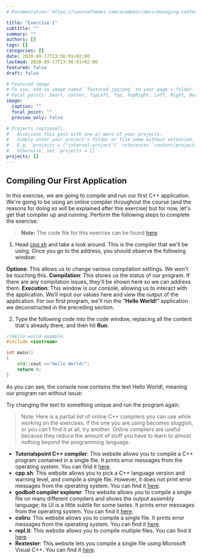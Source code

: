 ```yaml
---
# Documentation: https://sourcethemes.com/academic/docs/managing-content/

title: "Exercise 1"
subtitle: ""
summary: ""
authors: []
tags: []
categories: []
date: 2020-09-17T13:56:01+02:00
lastmod: 2020-09-17T13:56:01+02:00
featured: false
draft: false

# Featured image
# To use, add an image named `featured.jpg/png` to your page's folder.
# Focal points: Smart, Center, TopLeft, Top, TopRight, Left, Right, BottomLeft, Bottom, BottomRight.
image:
  caption: ""
  focal_point: ""
  preview_only: false

# Projects (optional).
#   Associate this post with one or more of your projects.
#   Simply enter your project's folder or file name without extension.
#   E.g. `projects = ["internal-project"]` references `content/project/deep-learning/index.md`.
#   Otherwise, set `projects = []`.
projects: []
---
```


## Compiling Our First Application

In this exercise, we are going to compile and run our first C++ application. We're going to be using an online compiler throughout the course (and the reasons for doing so will be explained after this exercise) but for now, let's get that compiler up and running. Perform the following steps to complete the exercise:

> **Note:** The code file for this exercise can be found [here](Link).

1. Head [cpp.sh](http://cpp.sh/) and take a look around. This is the compiler that we'll be using. Once you go to the address, you should observe the following window:

**Options**: This allows us to change various compilation settings. We won't be touching this.
**Compilation**: This shows us the status of our program. If there are any compilation issues, they'll be shown here so we can address them.
**Execution**: This window is our console, allowing us to interact with the application. We'll input our values here and view the output of the application.
For our first program, we'll run the "**Hello World!**" application we deconstructed in the preceding section.

2. Type the following code into the code window, replacing all the content that's already there, and then hit **Run**:

```c++
//Hello world example.
#include <iostream>

int main()
{
    std::cout <<"Hello World!";
    return 0;
}
```

As you can see, the console now contains the text Hello World!, meaning our program ran without issue:

Try changing the text to something unique and run the program again.

> Note: Here is a partial list of online C++ compilers you can use while working on the exercises. If the one you are using becomes sluggish, or you can't find it at all, try another. Online compilers are useful because they reduce the amount of stuff you have to learn to almost nothing beyond the programming language.

- **Tutorialspoint C++ compiler**: This website allows you to compile a C++ program contained in a single file. It prints error messages from the operating system. You can find it [here](https://www.tutorialspoint.com/compile_cpp_online.php).
- **cpp.sh**: This website allows you to pick a C++ language version and warning level, and compile a single file. However, it does not print error messages from the operating system. You can find it [here](http://cpp.sh/).
- **godbolt compiler explorer**: This website allows you to compile a single file on many different compilers and shows the output assembly language; its UI is a little subtle for some tastes. It prints error messages from the operating system. You can find it [here](https://godbolt.org/).
- **coliru**: This website allows you to compile a single file. It prints error messages from the operating system. You can find it [here](http://coliru.stacked-crooked.com/).
- **repl.it**: This website allows you to compile multiple files. You can find it [here](https://repl.it/languages/cpp).
- **Rextester**: This website lets you compile a single file using Microsoft Visual C++. You can find it [here](https://rextester.com/).